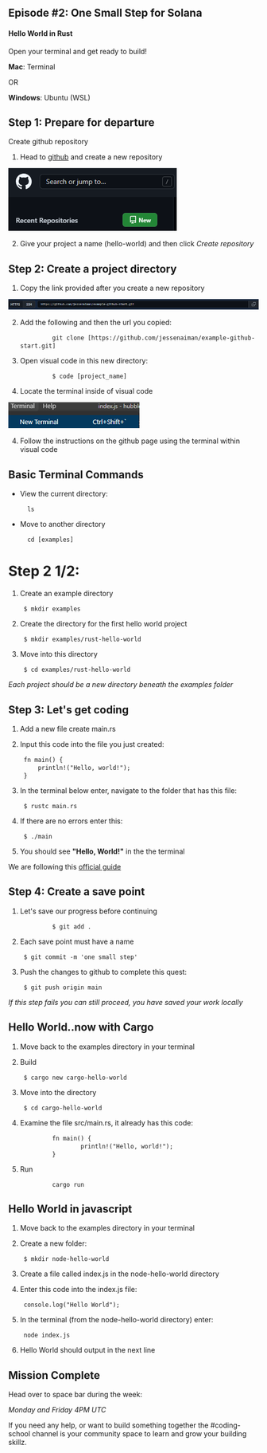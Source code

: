 ## Episode #2: One Small Step for Solana

#### Hello World in Rust

Open your terminal and get ready to build!

**Mac**:            Terminal

OR

**Windows**:        Ubuntu (WSL)


## Step 1: Prepare for departure

Create github repository

1. Head to [github](https://github.com/) and create a new repository 

![External Image](assets/new-repo.png)

2. Give your project a name (hello-world) and then click *Create repository*



## Step 2: Create a project directory

1. Copy the link provided after you create a new repository

![External Image](assets/clone-repo.png)

2. Add the following and then the url you copied:

                git clone [https://github.com/jessenaiman/example-github-start.git]

3. Open visual code in this new directory:

                $ code [project_name]

4. Locate the terminal inside of visual code

![External Image](assets/code-terminal.png)

4. Follow the instructions on the github page using the terminal within visual code



## Basic Terminal Commands

* View the current directory:

        ls

* Move to another directory

        cd [examples]



# Step 2 1/2: 
 
1. Create an example directory 

        $ mkdir examples

2. Create the directory for the first hello world project

        $ mkdir examples/rust-hello-world

3. Move into this directory 

        $ cd examples/rust-hello-world

*Each project should be a new directory beneath the examples folder*



## Step 3: Let's get coding

1. Add a new file create main.rs 
2. Input this code into the file you just created:

        fn main() {
            println!("Hello, world!");
        }

4. In the terminal below enter, navigate to the folder that has this file:

        $ rustc main.rs

5. If there are no errors enter this:

        $ ./main

6. You should see **"Hello, World!"** in the the terminal

We are following this [official guide](https://doc.rust-lang.org/book/ch01-02-hello-world.html)



## Step 4: Create a save point

1. Let's save our progress before continuing 

                $ git add .

2. Each save point must have a name
       
        $ git commit -m 'one small step'

3. Push the changes to github to complete this quest:

        $ git push origin main

*If this step fails you can still proceed, you have saved your work locally*



## Hello World..now with Cargo

1. Move back to the examples directory in your terminal 

2. Build

        $ cargo new cargo-hello-world

3. Move into the directory

        $ cd cargo-hello-world

4. Examine the file src/main.rs, it already has this code:

                fn main() {
                        println!("Hello, world!");
                }

5. Run

                cargo run



## Hello World in javascript

1. Move back to the examples directory in your terminal 
2. Create a new folder:

        $ mkdir node-hello-world

3. Create a file called index.js in the node-hello-world directory
4. Enter this code into the index.js file:

        console.log("Hello World");

5. In the terminal (from the node-hello-world directory) enter:

        node index.js

6. Hello World should output in the next line



 ## Mission Complete

Head over to space bar during the week:

*Monday and Friday 4PM UTC* 

If you need any help, or want to build something together the #coding-school channel is your community space to learn and grow your building skillz.
